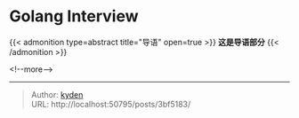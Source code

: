 # Golang Interview


{{&lt; admonition type=abstract title=&#34;导语&#34; open=true &gt;}}
**这是导语部分**
{{&lt; /admonition &gt;}}

&lt;!--more--&gt;


---

> Author: [kyden](https://github.com/kydance)  
> URL: http://localhost:50795/posts/3bf5183/  

